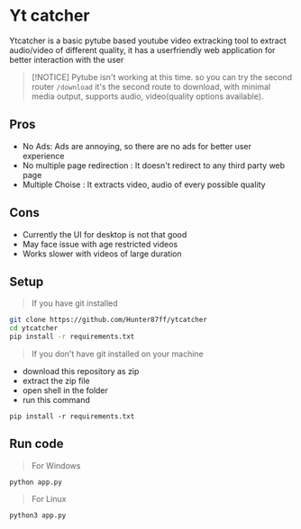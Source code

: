 # Yt catcher
Ytcatcher is a basic pytube based youtube video extracking tool to extract audio/video of different quality, it has a userfriendly web application for better interaction with the user

> [!NOTICE]
> Pytube isn't working at this time. so you can try the second router `/download` it's the second route to download, with minimal media output, supports audio, video(quality options available).

## Pros
- No Ads: Ads are annoying, so there are no ads for better user experience
- No multiple page redirection : It doesn't redirect to any third party web page
- Multiple Choise : It extracts video, audio of every possible quality

## Cons
- Currently the UI for desktop is not that good
- May face issue with age restricted videos
- Works slower with videos of large duration

## Setup 
> If you have git installed 
```sh
git clone https://github.com/Hunter87ff/ytcatcher
cd ytcatcher
pip install -r requirements.txt
```
> If you don't have git installed on your machine
- download this repository as zip
- extract the zip file
- open shell in the folder
- run this command
```
pip install -r requirements.txt
```

## Run code
> For Windows
```
python app.py
```
> For Linux
```
python3 app.py
```
